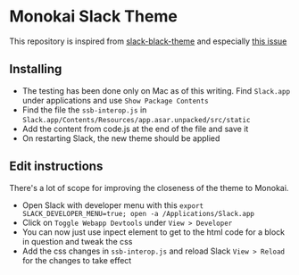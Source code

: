 # Monokai Slack Theme

This repository is inspired from [slack-black-theme](https://github.com/widget-/slack-black-theme) and especially [this issue](https://github.com/widget-/slack-black-theme/issues/39#issuecomment-356698404)

## Installing

* The testing has been done only on Mac as of this writing. Find `Slack.app` under applications and use `Show Package Contents`
* Find the file the `ssb-interop.js` in `Slack.app/Contents/Resources/app.asar.unpacked/src/static`
* Add the content from code.js at the end of the file and save it
* On restarting Slack, the new theme should be applied

## Edit instructions

There's a lot of scope for improving the closeness of the theme to Monokai.
* Open Slack with developer menu with this `export SLACK_DEVELOPER_MENU=true; open -a /Applications/Slack.app`
* Click on `Toggle Webapp Devtools` under `View > Developer`
* You can now just use inpect element to get to the html code for a block in question and tweak the css
* Add the css changes in `ssb-interop.js` and reload Slack `View > Reload` for the changes to take effect
